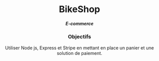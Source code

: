 <h1 align="center">BikeShop</h1> 

<h5 align="center">E-commerce</h5>



<h3 align="center">Objectifs</h3>
<p align="center">
Utiliser Node js, Express et Stripe en mettant en place un panier et une solution de paiement.
</p>


